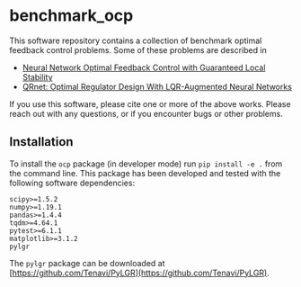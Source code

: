 # benchmark_ocp

This software repository contains a collection of benchmark optimal feedback control problems. Some of these problems are described in

  * [Neural Network Optimal Feedback Control with Guaranteed Local Stability](https://doi.org/10.1109/OJCSYS.2022.3205863)
  * [QRnet: Optimal Regulator Design With LQR-Augmented Neural Networks](https://doi.org/10.1109/LCSYS.2020.3034415)

If you use this software, please cite one or more of the above works. Please reach out with any questions, or if you encounter bugs or other problems.

## Installation

To install the `ocp` package (in developer mode) run `pip install -e .` from the command line. This package has been developed and tested with the following software dependencies:

    scipy>=1.5.2
    numpy>=1.19.1
    pandas>=1.4.4
    tqdm>=4.64.1
    pytest>=6.1.1
    matplotlib>=3.1.2
    pylgr

The `pylgr` package can be downloaded at [https://github.com/Tenavi/PyLGR](https://github.com/Tenavi/PyLGR).
